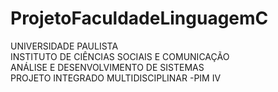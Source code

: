 # ProjetoFaculdadeLinguagemC
UNIVERSIDADE PAULISTA <br>
INSTITUTO DE CIÊNCIAS SOCIAIS E COMUNICAÇÃO <br>
ANÁLISE E DESENVOLVIMENTO DE SISTEMAS<br>
PROJETO INTEGRADO MULTIDISCIPLINAR -PIM IV
